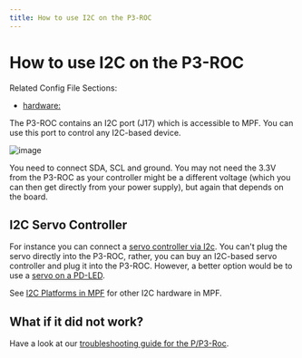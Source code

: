 ```yaml
---
title: How to use I2C on the P3-ROC
---
```


# How to use I2C on the P3-ROC


Related Config File Sections:

* [hardware:](../../config/hardware.md)

The P3-ROC contains an I2C port (J17) which is accessible to MPF. You
can use this port to control any I2C-based device.

![image](/docs/hardware/images/multimorphic_p3_roc.png)

You need to connect SDA, SCL and ground. You may not need the 3.3V from
the P3-ROC as your controller might be a different voltage (which you
can then get directly from your power supply), but again that depends on
the board.

## I2C Servo Controller

For instance you can connect a
[servo controller via I2c](../i2c_servo.md). You can't plug the servo directly into the P3-ROC, rather,
you can buy an I2C-based servo controller and plug it into the P3-ROC.
However, a better option would be to use a
[servo on a PD-LED](servos.md).

See [I2C Platforms in MPF](../i2c_platforms.md) for other
I2C hardware in MPF.

## What if it did not work?

Have a look at our
[troubleshooting guide for the P/P3-Roc](../../troubleshooting/index.md).
